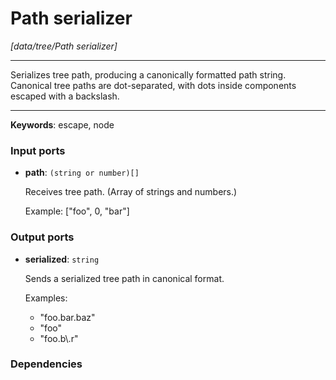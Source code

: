 # Path serializer

_[data/tree/Path serializer]_

---

Serializes tree path, producing a canonically formatted path string.  
Canonical tree paths are dot-separated, with dots inside components escaped with a backslash.  

---

__Keywords__: escape, node

### Input ports

* __path__: ` (string or number)[] `


    Receives tree path. (Array of strings and numbers.)  
      
    Example: ["foo", 0, "bar"]  

### Output ports

* __serialized__: ` string `


    Sends a serialized tree path in canonical format.  
      
    Examples:  
    * "foo.bar.baz"  
    * "foo"  
    * "foo.b\\.r"  

### Dependencies




